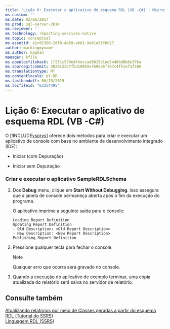 ```yaml
---
title: 'Lição 6: Executar o aplicativo de esquema RDL (VB -C#) | Microsoft Docs'
ms.custom: ''
ms.date: 03/06/2017
ms.prod: sql-server-2014
ms.reviewer: ''
ms.technology: reporting-services-native
ms.topic: conceptual
ms.assetid: a2cd2386-2df8-4b69-ab81-9ad1a31f6d27
author: markingmyname
ms.author: maghan
manager: kfile
ms.openlocfilehash: 1f2f1c579e4f4eccad8015b1ed5448bd0b6e376a
ms.sourcegitcommit: 3026c22b7fba19059a769ea5f367c4f51efaf286
ms.translationtype: MT
ms.contentlocale: pt-BR
ms.lasthandoff: 06/15/2019
ms.locfileid: "63254495"
---
```

# <a name="lesson-6-run-the-rdl-schema-application-vb-c"></a>Lição 6: Executar o aplicativo de esquema RDL (VB -C#)
  O [!INCLUDE[vsprvs](../includes/vsprvs-md.md)] oferece dois métodos para criar e executar um aplicativo de console com base no ambiente de desenvolvimento integrado (IDE):  
  
-   Iniciar (com Depuração)  
  
-   Iniciar sem Depuração  
  
### <a name="to-build-and-run-the-samplerdlschema-application"></a>Criar e executar o aplicativo SampleRDLSchema  
  
1.  Dos **Debug** menu, clique em **Start Without Debugging**. Isso assegura que a janela de console permaneça aberta após o fim da execução do programa.  
  
     O aplicativo imprime a seguinte saída para o console:  
  
    ```  
    Loading Report Definition  
    Updating Report Definition  
    - Old Description: <Old Report Description>  
    - New Description: <New Report Description>  
    Publishing Report Definition  
    ```  
  
2.  Pressione qualquer tecla para fechar o console.  
  
    > [!NOTE]  
    >  Qualquer erro que ocorra será gravado no console.  
  
3.  Quando a execução do aplicativo de exemplo terminar, uma cópia atualizada do relatório será salva no servidor de relatório.  
  
## <a name="see-also"></a>Consulte também  
 [Atualizando relatórios por meio de Classes geradas a partir do esquema RDL &#40;Tutorial do SSRS&#41;](../../2014/tutorials/updating-reports-using-classes-generated-from-the-rdl-schema-ssrs-tutorial.md)   
 [Linguagem RDL &#40;SSRS&#41;](../reporting-services/reports/report-definition-language-ssrs.md)  
  
  
